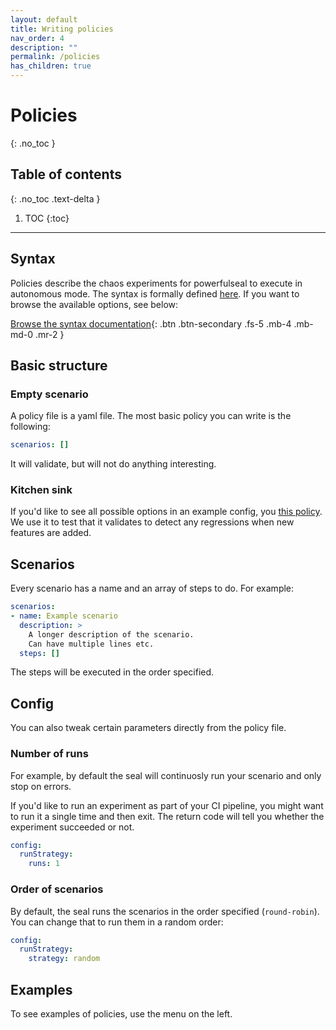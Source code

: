```yaml
---
layout: default
title: Writing policies
nav_order: 4
description: ""
permalink: /policies
has_children: true
---
```


# Policies
{: .no_toc }

## Table of contents
{: .no_toc .text-delta }

1. TOC
{:toc}

---


## Syntax

Policies describe the chaos experiments for powerfulseal to execute in autonomous mode. The syntax is formally defined [here](https://github.com/bloomberg/powerfulseal/blob/master/powerfulseal/policy/ps-schema.yaml). If you want to browse the available options, see below:

[Browse the syntax documentation](./schema){: .btn .btn-secondary .fs-5 .mb-4 .mb-md-0 .mr-2 }


## Basic structure

### Empty scenario

A policy file is a yaml file. The most basic policy you can write is the following:

```yaml
scenarios: []
```

It will validate, but will not do anything interesting.

### Kitchen sink

If you'd like to see all possible options in an example config, you [this policy](https://github.com/bloomberg/powerfulseal/blob/master/tests/policy/example_config.yml). We use it to test that it validates to detect any regressions when new features are added.


## Scenarios

Every scenario has a name and an array of steps to do. For example:

```yaml
scenarios:
- name: Example scenario
  description: >
    A longer description of the scenario.
    Can have multiple lines etc.
  steps: []
```

The steps will be executed in the order specified.


## Config

You can also tweak certain parameters directly from the policy file.

### Number of runs

For example, by default the seal will continuosly run your scenario and only stop on errors.

If you'd like to run an experiment as part of your CI pipeline, you might want to run it a single time and then exit. The return code will tell you whether the experiment succeeded or not.

```yaml
config:
  runStrategy:
    runs: 1
```

### Order of scenarios

By default, the seal runs the scenarios in the order specified (`round-robin`). You can change that to run them in a random order:


```yaml
config:
  runStrategy:
    strategy: random
```

## Examples

To see examples of policies, use the menu on the left.
